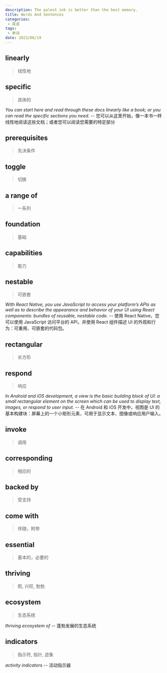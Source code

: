 ```yaml
---
description: The palest ink is better than the best memory.
title: Words And Sentences
categories:
 - 英语
tags:
 - 单词
date: 2023/06/19
---
```


## linearly

> 线性地

## specific

> 具体的

*You can start here and read through these docs linearly like a book; or you can read the specific sections you need.* -- 您可以从这里开始，像一本书一样线性地阅读这些文档；或者您可以阅读您需要的特定部分

## prerequisites

> 先决条件

## toggle

> 切换

## a range of

> 一系列

## foundation

> 基础

## capabilities

> 能力

## nestable

> 可嵌套

*With React Native, you use JavaScript to access your platform’s APIs as well as to describe the appearance and behavior of your UI using React components: bundles of reusable, nestable code.* -- 使用 React Native，您可以使用 JavaScript 访问平台的 API，并使用 React 组件描述 UI 的外观和行为：可重用、可嵌套的代码包。

## rectangular

> 长方形

## respond

> 响应

*In Android and iOS development, a view is the basic building block of UI: a small rectangular element on the screen which can be used to display text, images, or respond to user input.* -- 在 Android 和 iOS 开发中，视图是 UI 的基本构建块：屏幕上的一个小矩形元素，可用于显示文本、图像或响应用户输入。

## invoke

> 调用

## corresponding

> 相应的

## backed by

> 受支持

## come with

> 伴随，附带

## essential

> 基本的，必要的

## thriving

> 熙, 兴旺, 勃勃

## ecosystem

> 生态系统

*thriving ecosystem of* -- 蓬勃发展的生态系统

## indicators

> 指示符, 指针, 迹象

*activity indicators* -- 活动指示器
